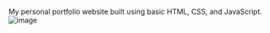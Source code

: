 My personal portfolio website built using basic HTML, CSS, and JavaScript.
![image](https://github.com/user-attachments/assets/2175373f-9156-44f5-8390-fa13c138e30a)

